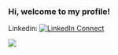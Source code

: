 ### Hi, welcome to my profile!

Linkedin: [![LinkedIn Connect](https://img.shields.io/badge/%20-Connect-black?color=14171A&labelColor=212121&logo=linkedin&logoColor=ffcc80)](https://www.linkedin.com/in/osman-bayram-648883200/)

<img src="https://github-readme-stats.vercel.app/api?username=osbm&&show_icons=true&title_color=#58a6ff&icon_color=#39d353&text_color=#c9d1d9&bg_color=#0d1017">

